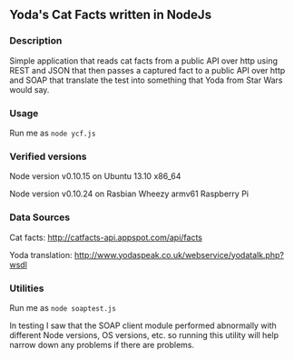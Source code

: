 ## Yoda's Cat Facts written in NodeJs

### Description

Simple application that reads cat facts from a public API over http using REST and JSON that then passes a captured fact to a public API over http and SOAP that translate the test into something that Yoda from Star Wars would say.

### Usage

Run me as `node ycf.js`

### Verified versions

Node version v0.10.15 on Ubuntu 13.10 x86_64

Node version v0.10.24 on Rasbian Wheezy armv61 Raspberry Pi

### Data Sources

Cat facts: http://catfacts-api.appspot.com/api/facts

Yoda translation: http://www.yodaspeak.co.uk/webservice/yodatalk.php?wsdl

### Utilities

Run me as `node soaptest.js` 

In testing I saw that the SOAP client module performed abnormally with different Node versions, OS versions, etc. so running this utility will help narrow down any problems if there are problems.
